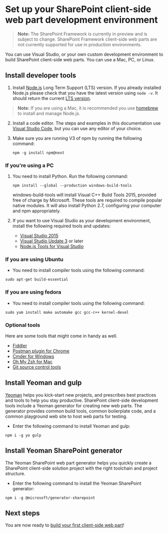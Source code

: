 # Set up your SharePoint client-side web part development environment

>**Note:** The SharePoint Framework is currently in preview and is subject to change. SharePoint Framework client-side web parts are not currently supported for use in production environments.

You can use Visual Studio, or your own custom development environment to build SharePoint client-side web parts. You can use a Mac, PC, or Linux.

## Install developer tools

1. Install [Node.js](https://nodejs.org/en/) Long Term Support (LTS) version. If you already installed Node.js please check that you have the latest version using `node -v`. It should return the current [LTS version](https://nodejs.org/en/download/). 
>**Note:** If you are using a Mac, it is recommended you use [homebrew](http://brew.sh/) to install and manage Node.js. 

2. Install a code editor. The steps and examples in this documentation use [Visual Studio Code](https://code.visualstudio.com/), but you can use any editor of your choice. 

3. Make sure you are running V3 of npm by running the following command:

   ```npm -g install npm@next```

### If you're using a PC
1. You need to install Python. Run the following command:

   ```npm install --global --production windows-build-tools```

   windows-build-tools will install Visual C++ Build Tools 2015, provided free of charge by Microsoft. These tools are required to compile popular native modules. It will also install Python 2.7, configuring your computer and npm appropriately. 

2. If you want to use Visual Studio as your development environment, install the following required tools and updates:
    * [Visual Studio 2015](https://go.microsoft.com/fwlink/?LinkId=691978&clcid=0x409)
    * [Visual Studio Update 3](https://www.visualstudio.com/en-us/news/releasenotes/vs2015-update3-vs) or later
    * [Node.js Tools for Visual Studio](https://aka.ms/getntvs)

### If you are using Ubuntu
* You need to install compiler tools using the following command:

```
sudo apt-get build-essential
```

### If you are using fedora
* You need to install compiler tools using the following command:

```
sudo yum install make automake gcc gcc-c++ kernel-devel
```

### Optional tools
Here are some tools that might come in handy as well.

* [Fiddler](http://www.telerik.com/fiddler)
* [Postman plugin for Chrome](https://www.getpostman.com/docs/introduction)
* [Cmder for Windows](http://cmder.net/)
* [Oh My Zsh for Mac](http://ohmyz.sh/)
* [Git source control tools](https://git-scm.com/)

## Install Yeoman and gulp
[Yeoman](http://yeoman.io/) helps you kick-start new projects, and prescribes best practices and tools to help you stay productive. SharePoint client-side development tools include a Yeoman generator for creating new web parts. The generator provides common build tools, common boilerplate code, and a common playground web site to host web parts for testing.

* Enter the following command to install Yeoman and gulp:

```
npm i -g yo gulp
```
 
## Install Yeoman SharePoint generator
 
The Yeoman SharePoint web part generator helps you quickly create a SharePoint client-side solution project with the right toolchain and project structure.
 
* Enter the following command to install the Yeoman SharePoint generator:

```
npm i -g @microsoft/generator-sharepoint 
```

## Next steps
You are now ready to [build your first client-side web part](./build-a-hello-world-web-part)!
